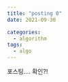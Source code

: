 ```yaml
---
title: "posting 0"
date: 2021-09-30

categories:
  - algorithm
tags:
  - algo
---
```


포스팅.... 확인?!
